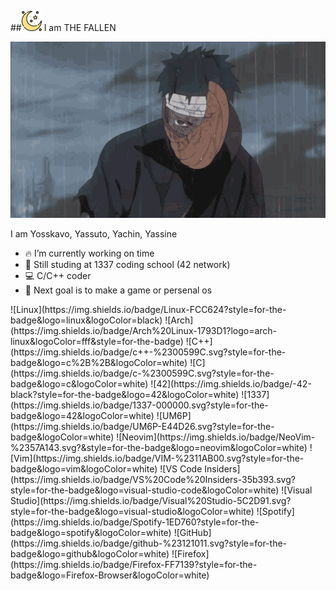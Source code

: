 ##![wave](lambo.png) I am THE FALLEN

<p align="center">
  <img src="obito-uchiha-obito.gif" alt="Animation" />
</p>

<!--
**Yosskavo/Yosskavo** is a ✨ _special_ ✨ repository because its `README.md` (this file) appears on your GitHub profile.
-->
I am Yosskavo, Yassuto, Yachin, Yassine

- 🔥 I’m currently working on time
- 🏫 Still studing at 1337 coding school (42 network)
- 💻 C/C++ coder
- 🎯 Next goal is to make a game or persenal os
<!-->
![Linux](https://img.shields.io/badge/Linux-FCC624?style=for-the-badge&logo=linux&logoColor=black) ![Arch](https://img.shields.io/badge/Arch%20Linux-1793D1?logo=arch-linux&logoColor=fff&style=for-the-badge) ![C++](https://img.shields.io/badge/c++-%2300599C.svg?style=for-the-badge&logo=c%2B%2B&logoColor=white) ![C](https://img.shields.io/badge/c-%2300599C.svg?style=for-the-badge&logo=c&logoColor=white) ![42](https://img.shields.io/badge/-42-black?style=for-the-badge&logo=42&logoColor=white) ![1337](https://img.shields.io/badge/1337-000000.svg?style=for-the-badge&logo=42&logoColor=white) ![UM6P](https://img.shields.io/badge/UM6P-E44D26.svg?style=for-the-badge&logoColor=white) ![Neovim](https://img.shields.io/badge/NeoVim-%2357A143.svg?&style=for-the-badge&logo=neovim&logoColor=white) ![Vim](https://img.shields.io/badge/VIM-%2311AB00.svg?style=for-the-badge&logo=vim&logoColor=white) ![VS Code Insiders](https://img.shields.io/badge/VS%20Code%20Insiders-35b393.svg?style=for-the-badge&logo=visual-studio-code&logoColor=white) ![Visual Studio](https://img.shields.io/badge/Visual%20Studio-5C2D91.svg?style=for-the-badge&logo=visual-studio&logoColor=white) ![Spotify](https://img.shields.io/badge/Spotify-1ED760?style=for-the-badge&logo=spotify&logoColor=white) ![GitHub](https://img.shields.io/badge/github-%23121011.svg?style=for-the-badge&logo=github&logoColor=white) ![Firefox](https://img.shields.io/badge/Firefox-FF7139?style=for-the-badge&logo=Firefox-Browser&logoColor=white) 

